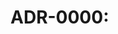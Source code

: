 # ADR-0000: <Title>
Status: Proposed  
Date: <YYYY-MM-DD>  
Supersedes: (if any)  
Superseded by: (if any)

## Context
What problem or driver led to this decision? Include constraints, forces, scale, performance, compliance, a11y, SSR, or team factors.

## Decision
Concise statement of the chosen path.

## Options Considered
1. Option A – brief rationale
2. Option B – brief rationale
3. Option C – brief rationale

(Why were other options rejected?)

## Consequences
### Positive
- Benefit 1
- Benefit 2
### Negative / Trade-offs
- Drawback 1 (Mitigation strategy if any)
- Drawback 2

## Security / Privacy Impact
Notes or N/A.

## Accessibility Impact
Notes or N/A.

## Operational Impact
Deployment, monitoring, logging implications.

## Testing Impact
How this affects test strategy or tooling.

## Metrics / Validation
How we’ll know the decision is working (KPIs, bundle size targets, performance budgets, etc.).

## References
- Links (issues, PRs, docs)
